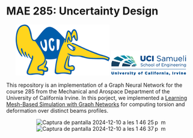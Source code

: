 # MAE 285: Uncertainty Design

<p align="center">
  <img src="./assets/peteranteater.png" width="250" title="Peter the Anteater">
  <img src="./assets/ucisamueli.png" width="200" alt="UCI">
</p>

This repository is an implementation of a Graph Neural Network for the course 285 from the Mechanical and Arospace Department of the University of California Irvine.
In this porject, we implemented a [Learning Mesh-Based Simulation with Graph Networks](https://arxiv.org/abs/2010.03409) for computing torsion and deformation over
distinct beams profiles.

<p align="center">
<img width="420" alt="Captura de pantalla 2024-12-10 a les 1 46 25 p  m" src="https://github.com/user-attachments/assets/1992f9a4-7431-4af0-a5ad-38c05f1964fc">
<img width="419" alt="Captura de pantalla 2024-12-10 a les 1 46 37 p  m" src="https://github.com/user-attachments/assets/cc0df223-8cdd-4e34-8850-429d5fee0c14">
</p>
